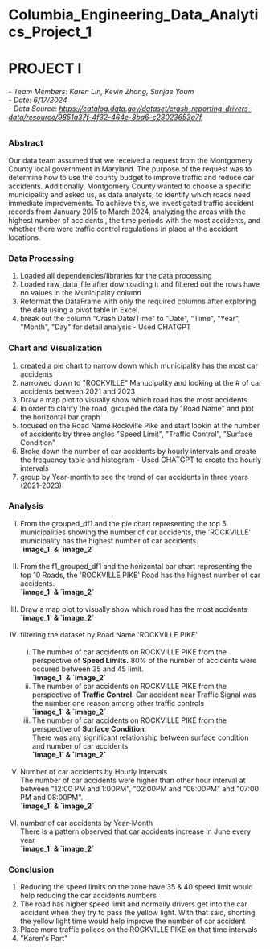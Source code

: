 # Columbia_Engineering_Data_Analytics_Project_1

# PROJECT I

###### - Team Members: Karen Lin, Kevin Zhang, Sunjae Youm </br> - Date: 6/17/2024 </br> - Data Source: https://catalog.data.gov/dataset/crash-reporting-drivers-data/resource/9851a37f-4f32-464e-8ba6-c23023653a7f

### **Abstract**
<p>
Our data team assumed that we received a request from the Montgomery County local government in Maryland. The purpose of the request was to determine how to use the county budget to improve traffic and reduce car accidents. Additionally, Montgomery County wanted to choose a specific municipality and asked us, as data analysts, to identify which roads need immediate improvements. To achieve this, we investigated traffic accident records from January 2015 to March 2024, analyzing the areas with the highest number of accidents , the time periods with the most accidents, and whether there were traffic control regulations in place at the accident locations.
</p>

### **Data Processing**
<p>
<ol>
<li>Loaded all dependencies/libraries for the data processing</li>
<li>Loaded raw_data_file after downloading it and filtered out the rows have no values in the Municipality column </li>
<li>Reformat the DataFrame with only the required columns after exploring the data using a pivot table in Excel. </li>
<li>break out the column "Crash Date/Time" to "Date", "Time", "Year", "Month", "Day" for detail analysis - Used CHATGPT </li>
</ol>


### **Chart and Visualization**
<ol>
<li>created a pie chart to narrow down which municipality has the most car accidents</li>
<li>narrowed down to "ROCKVILLE" Manucipality and looking at the # of car accidents between 2021 and 2023</li>
<li>Draw a map plot to visually show which road has the most accidents </li>
<li>In order to clarify the road, grouped the data by "Road Name" and plot the horizontal bar graph</li>
<li>focused on the Road Name Rockville Pike and start lookin at the number of accidents by three angles "Speed Limit", "Traffic Control", "Surface Condition"</li>
<li>Broke down the number of car accidents by hourly intervals and create the frequency table and histogram - Used CHATGPT to create the hourly intervals</li>
<li>group by Year-month to see the trend of car accidents in three years (2021-2023)</li>
</ol>

### **Analysis**
<ol type="I">
<li>From the grouped_df1 and the pie chart representing the top 5 municipalities showing the number of car accidents, the 'ROCKVILLE' municipality has the highest number of car accidents.<br><b>`image_1` & `image_2`</b></li><br>
<li>From the f1_grouped_df1 and the horizontal bar chart representing the top 10 Roads, the 'ROCKVILLE PIKE' Road has the highest number of car accidents. <br><b>`image_1` & `image_2`</b></li><br>
<li>
Draw a map plot to visually show which road has the most accidents
<br><b>`image_1` & `image_2`</b>
</li><br>
<li>filtering the dataset by Road Name 'ROCKVILLE PIKE'
<ol type="i"><br>

<li>
The number of car accidents on ROCKVILLE PIKE from the perspective of <b>Speed Limits.</b> 80% of the number of accidents were occured between 35 and 45 limit.
<br><b>`image_1` & `image_2`</b>
</li>

<li>
The number of car accidents on ROCKVILLE PIKE from the perspective of <b>Traffic Control</b>. Car accident near Traffic Signal was the number one reason among other traffic controls
<br><b>`image_1` & `image_2`</b>
</li>

<li>
The number of car accidents on ROCKVILLE PIKE from the perspective of <b>Surface Condition</b>.<br> There was any significant relationship between surface condition and number of car accidents
<br><b>`image_1` & `image_2`</b>
</li>
</ol>
</li><br>
<li>Number of car accidents by Hourly Intervals<br>
The number of car accidents were higher than other hour interval at between "12:00 PM and 1:00PM", "02:00PM and "06:00PM" and "07:00 PM and 08:00PM".
<br><b>`image_1` & `image_2`</b>
</li><br>
<li>number of car accidents by Year-Month<br>There is a pattern observed that car accidents increase in June every year
<br><b>`image_1` & `image_2`</b></li>
</ol>

### **Conclusion**
<ol>
<li> Reducing the speed limits on the zone have 35 & 40 speed limit would help reducing the car accidents numbers</li>
<li>The road has higher speed limit and normally drivers get into the car accident when they try to pass the yellow light. With that said, shorting the yellow light time would help improve the number of car accident</li>
<li>Place more traffic polices on the ROCKVILLE PIKE on that time intervals</li>
<li>"Karen's Part"</li>
</ol>

</p>